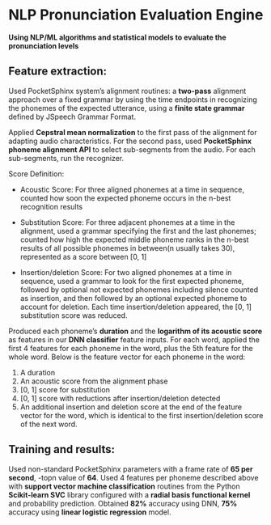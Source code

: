 
# NLP Pronunciation Evaluation Engine
**Using NLP/ML algorithms and statistical models to evaluate the pronunciation levels**

## Feature extraction: 
Used PocketSphinx system’s alignment routines: a **two-pass** alignment approach over a fixed grammar by using the time endpoints in recognizing the phonemes of the expected utterance, using a **finite state grammar** defined by JSpeech Grammar Format. 

Applied **Cepstral mean normalization** to the first pass of the alignment for adapting audio characteristics. 
For the second pass, used **PocketSphinx phoneme alignment API** to select sub-segments from the audio. 
For each sub-segments, run the recognizer. 

Score Definition:
- Acoustic Score: For three aligned phonemes at a time in sequence, counted how soon the expected phoneme occurs in the n-best recognition results

- Substitution Score: For three adjacent phonemes at a time in the alignment, used a grammar specifying the first and the last phonemes; counted how high the expected middle phoneme ranks in the n-best results of all possible phonemes in between(n usually takes 30), represented as a score between [0, 1] 

- Insertion/deletion Score: For two aligned phonemes at a time in sequence, used a grammar to look for the first expected phoneme, followed by optional not expected phonemes including silence counted as insertion, and then followed by an optional expected phoneme to account for deletion. Each time insertion/deletion appeared, the [0, 1] substitution score was reduced.

Produced each phoneme’s **duration** and the **logarithm of its acoustic score** as features in our **DNN classifier** feature inputs. For each word, applied the first 4 features for each phoneme in the word, plus the 5th feature for the whole word. Below is the feature vector for each phoneme in the word:

1. A duration
2. An acoustic score from the alignment phase
3. [0, 1] score for substitution
4. [0, 1] score with reductions after insertion/deletion detected
5. An additional insertion and deletion score at the end of the feature vector for the word, which is identical to the first insertion/deletion score of the next word. 
 
## Training and results:

Used non-standard PocketSphinx parameters with a frame rate of **65 per second**, -topn value of **64**.
Used 4 features per phoneme described above with **support vector machine classification** routines from the Python **Scikit-learn SVC** library configured with a **radial basis functional kernel** and probability prediction. 
Obtained **82%** accuracy using DNN, **75%** accuracy using **linear logistic regression** model.
